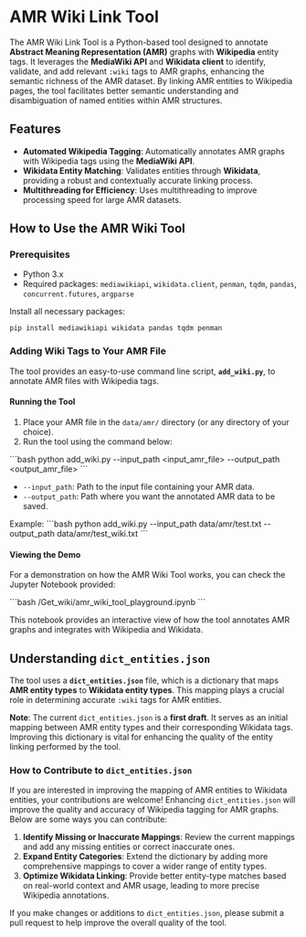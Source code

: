 # AMR Wiki Link Tool

The AMR Wiki Link Tool is a Python-based tool designed to annotate **Abstract Meaning Representation (AMR)** graphs with **Wikipedia** entity tags. It leverages the **MediaWiki API** and **Wikidata client** to identify, validate, and add relevant `:wiki` tags to AMR graphs, enhancing the semantic richness of the AMR dataset. By linking AMR entities to Wikipedia pages, the tool facilitates better semantic understanding and disambiguation of named entities within AMR structures.

## Features

- **Automated Wikipedia Tagging**: Automatically annotates AMR graphs with Wikipedia tags using the **MediaWiki API**.
- **Wikidata Entity Matching**: Validates entities through **Wikidata**, providing a robust and contextually accurate linking process.
- **Multithreading for Efficiency**: Uses multithreading to improve processing speed for large AMR datasets.

## How to Use the AMR Wiki Tool

### Prerequisites

- Python 3.x
- Required packages: `mediawikiapi`, `wikidata.client`, `penman`, `tqdm`, `pandas`, `concurrent.futures`, `argparse`

Install all necessary packages:
```
pip install mediawikiapi wikidata pandas tqdm penman
```

### Adding Wiki Tags to Your AMR File

The tool provides an easy-to-use command line script, **`add_wiki.py`**, to annotate AMR files with Wikipedia tags.

#### Running the Tool

1. Place your AMR file in the `data/amr/` directory (or any directory of your choice).
2. Run the tool using the command below:
   
\`\`\`bash
python add_wiki.py --input_path <input_amr_file> --output_path <output_amr_file>
\`\`\`

   - `--input_path`: Path to the input file containing your AMR data.
   - `--output_path`: Path where you want the annotated AMR data to be saved.

Example:
\`\`\`bash
python add_wiki.py --input_path data/amr/test.txt --output_path data/amr/test_wiki.txt
\`\`\`

#### Viewing the Demo

For a demonstration on how the AMR Wiki Tool works, you can check the Jupyter Notebook provided:

\`\`\`bash
/Get_wiki/amr_wiki_tool_playground.ipynb
\`\`\`

This notebook provides an interactive view of how the tool annotates AMR graphs and integrates with Wikipedia and Wikidata.

## Understanding `dict_entities.json`

The tool uses a **`dict_entities.json`** file, which is a dictionary that maps **AMR entity types** to **Wikidata entity types**. This mapping plays a crucial role in determining accurate `:wiki` tags for AMR entities.

**Note**: The current `dict_entities.json` is a **first draft**. It serves as an initial mapping between AMR entity types and their corresponding Wikidata tags. Improving this dictionary is vital for enhancing the quality of the entity linking performed by the tool.

### How to Contribute to `dict_entities.json`

If you are interested in improving the mapping of AMR entities to Wikidata entities, your contributions are welcome! Enhancing `dict_entities.json` will improve the quality and accuracy of Wikipedia tagging for AMR graphs. Below are some ways you can contribute:

1. **Identify Missing or Inaccurate Mappings**: Review the current mappings and add any missing entities or correct inaccurate ones.
2. **Expand Entity Categories**: Extend the dictionary by adding more comprehensive mappings to cover a wider range of entity types.
3. **Optimize Wikidata Linking**: Provide better entity-type matches based on real-world context and AMR usage, leading to more precise Wikipedia annotations.

If you make changes or additions to `dict_entities.json`, please submit a pull request to help improve the overall quality of the tool.
